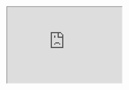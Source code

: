 <!DOCTYPE html>
<html>
     <head>
     </head>
     <body>
     <iframe src="https://www.youtube.com/watch?v=J---aiyznGQ" height="200" width="300"></iframe>
     </body>
</html>
